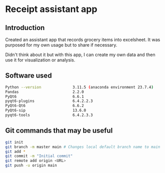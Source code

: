 # Receipt assistant app

## Introduction

Created an assistant app that records grocery items into excelsheet. It was purposed for my own usage but to share if necessary.

Didn't think about it but with this app, I can create my own data and then use it for visualization or analysis.

## Software used

```bash
Python --version              3.11.5 (anaconda environment 23.7.4)
Pandas                        2.2.0
PyQt6                         6.6.1
pyqt6-plugins                 6.4.2.2.3
PyQt6-Qt6                     6.6.2
PyQt6-sip                     13.6.0
pyqt6-tools                   6.4.2.3.3
```

## Git commands that may be useful

```bash
git init
git branch -m master main # Changes local default branch name to main
git add *
git commit -m "Initial commit"
git remote add origin <URL>
git push -u origin main
```
